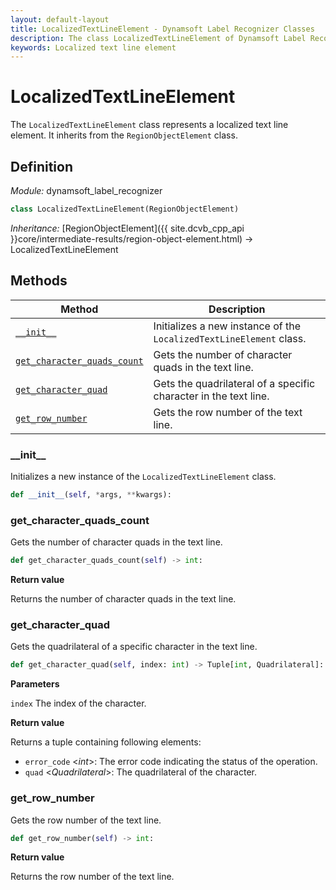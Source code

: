 ```yaml
---
layout: default-layout
title: LocalizedTextLineElement - Dynamsoft Label Recognizer Classes
description: The class LocalizedTextLineElement of Dynamsoft Label Recognizer represents a localized text line element.
keywords: Localized text line element
---
```


# LocalizedTextLineElement

The `LocalizedTextLineElement` class represents a localized text line element. It inherits from the `RegionObjectElement` class.

## Definition

*Module:* dynamsoft_label_recognizer

```python
class LocalizedTextLineElement(RegionObjectElement)
```

*Inheritance:* [RegionObjectElement]({{ site.dcvb_cpp_api }}core/intermediate-results/region-object-element.html) -> LocalizedTextLineElement

## Methods

| Method               | Description |
|----------------------|-------------|
| [`__init__`](#__init__) | Initializes a new instance of the `LocalizedTextLineElement` class. |
| [`get_character_quads_count`](#get_character_quads_count) | Gets the number of character quads in the text line.|
| [`get_character_quad`](#get_character_quad) | Gets the quadrilateral of a specific character in the text line. |
| [`get_row_number`](#get_row_number) | Gets the row number of the text line. |

### \_\_init\_\_

Initializes a new instance of the `LocalizedTextLineElement` class.

```python
def __init__(self, *args, **kwargs):
```

### get_character_quads_count

Gets the number of character quads in the text line.

```python
def get_character_quads_count(self) -> int:
```

**Return value**

Returns the number of character quads in the text line.

### get_character_quad

Gets the quadrilateral of a specific character in the text line.

```python
def get_character_quad(self, index: int) -> Tuple[int, Quadrilateral]:
```

**Parameters**

`index` The index of the character.

**Return value**

Returns a tuple containing following elements:
- `error_code` <*int*>: The error code indicating the status of the operation.
- `quad` <*Quadrilateral*>: The quadrilateral of the character.

### get_row_number

Gets the row number of the text line.

```python
def get_row_number(self) -> int:
```

**Return value**

Returns the row number of the text line.
